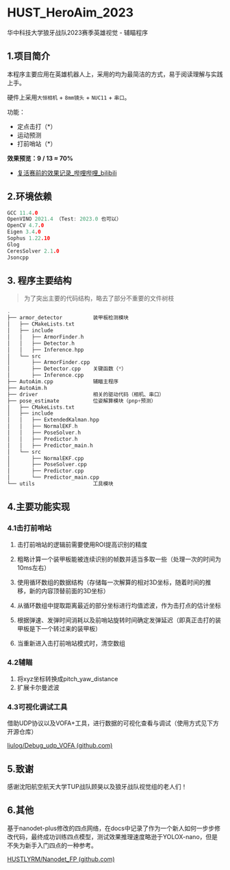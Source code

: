 # HUST_HeroAim_2023

华中科技大学狼牙战队2023赛季英雄视觉 - 辅瞄程序



## 1.项目简介

本程序主要应用在英雄机器人上，采用的均为最简洁的方式，易于阅读理解与实践上手。

硬件上采用`大恒相机` + `8mm镜头` + `NUC11` + `串口`。

功能：

- 定点击打（*）
- 运动预测
- 打前哨站（*）

**效果预览：9 / 13 ≈ 70%**

- [复活赛前的效果记录_哔哩哔哩_bilibili](https://www.bilibili.com/video/BV1CP411b7xh/?vd_source=d3e5165825082cd17457aab2378b8f54)

## 2.环境依赖

```c++
GCC 11.4.0
OpenVINO 2021.4 （Test: 2023.0 也可以）
OpenCV 4.7.0
Eigen 3.4.0
Sophus 1.22.10
Glog 
CeresSolver 2.1.0
Jsoncpp
```

## 3. 程序主要结构

> 
>
> 为了突出主要的代码结构，略去了部分不重要的文件树枝
>
> 

```c++
.
├── armor_detector			装甲板检测模块
│   ├── CMakeLists.txt
│   ├── include
│   │   ├── ArmorFinder.h
│   │   ├── Detector.h
│   │   ├── Inference.hpp
│   └── src
│       ├── ArmorFinder.cpp
│       ├── Detector.cpp	关键函数（*）
│       ├── Inference.cpp
├── AutoAim.cpp				辅瞄主程序
├── AutoAim.h
├── driver					相关的驱动代码（相机、串口）
├── pose_estimate			位姿解算模块（pnp+预测）
│   ├── CMakeLists.txt
│   ├── include
│   │   ├── ExtendedKalman.hpp
│   │   ├── NormalEKF.h
│   │   ├── PoseSolver.h
│   │   ├── Predictor.h
│   │   ├── Predictor_main.h
│   └── src
│       ├── NormalEKF.cpp
│       ├── PoseSolver.cpp
│       ├── Predictor.cpp
│       └── Predictor_main.cpp
└── utils					工具模块
```

## 4.主要功能实现

### 4.1击打前哨站

1. 击打前哨站的逻辑前需要使用ROI提高识别的精度

2. 粗略计算一个装甲板能被连续识别的帧数并适当多取一些（处理一次的时间为10ms左右）
3. 使用循环数组的数据结构（存储每一次解算的相对3D坐标，随着时间的推移，新的内容顶替前面的3D坐标）
4. 从循环数组中提取距离最近的部分坐标进行均值滤波，作为击打点的估计坐标
5. 根据弹速、发弹时间消耗以及前哨站旋转时间确定发弹延迟（即真正击打的装甲板是下一个转过来的装甲板）
6. 当重新进入击打前哨站模式时，清空数组

### 4.2辅瞄

1. 将xyz坐标转换成pitch_yaw_distance
2. 扩展卡尔曼滤波

### 4.3可视化调试工具

借助UDP协议以及VOFA+工具，进行数据的可视化查看与调试（使用方式见下方开源仓库）

[liulog/Debug_udp_VOFA (github.com)](https://github.com/liulog/Debug_udp_VOFA)

## 5.致谢

感谢沈阳航空航天大学TUP战队顾昊以及狼牙战队视觉组的老人们！

## 6.其他

基于nanodet-plus修改的四点网络，在docs中记录了作为一个新人如何一步步修改代码，最终成功训练四点模型，测试效果推理速度略逊于YOLOX-nano，但是不失为新手入门四点的一种参考。

[HUSTLYRM/Nanodet_FP (github.com)](https://github.com/HUSTLYRM/Nanodet_FP)
